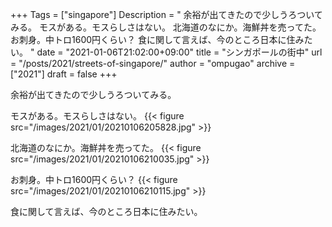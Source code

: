 +++
Tags = ["singapore"]
Description = " 余裕が出てきたので少しうろついてみる。  モスがある。モスらしさはない。  北海道のなにか。海鮮丼を売ってた。  お刺身。中トロ1600円くらい？  食に関して言えば、今のところ日本に住みたい。 "
date = "2021-01-06T21:02:00+09:00"
title = "シンガポールの街中"
url = "/posts/2021/streets-of-singapore/"
author = "ompugao"
archive = ["2021"]
draft = false
+++

<body>
<p>余裕が出てきたので少しうろついてみる。</p>

<p>モスがある。モスらしさはない。
{{< figure src="/images/2021/01/20210106205828.jpg" >}}
</p>

<p>北海道のなにか。海鮮丼を売ってた。
{{< figure src="/images/2021/01/20210106210035.jpg" >}}
</p>

<p>お刺身。中トロ1600円くらい？
{{< figure src="/images/2021/01/20210106210115.jpg" >}}
</p>

<p>食に関して言えば、今のところ日本に住みたい。</p>
</body>
